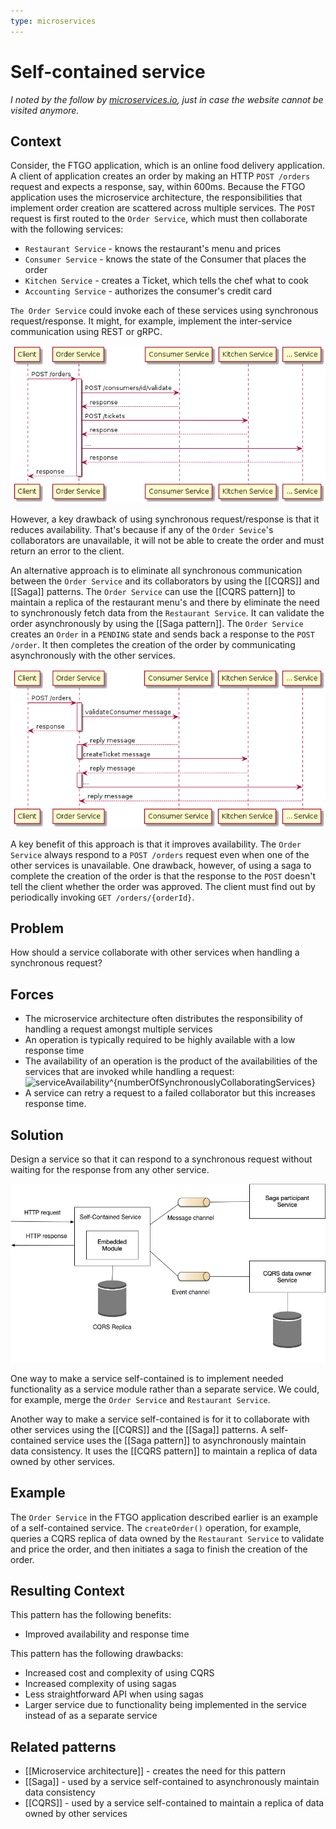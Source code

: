 ```yaml
---
type: microservices
---
```

# Self-contained service

*I noted by the follow by [microservices.io](https://microservices.io/patterns/decomposition/self-contained-service.html), just in case the website cannot be visited anymore.*

## Context

Consider, the FTGO application, which is an online food delivery application. A client of application creates an order by making an HTTP `POST /orders` request and expects a response, say, within 600ms. Because the FTGO application uses the microservice architecture, the responsibilities that implement order creation are scattered across multiple services. The `POST` request is first routed to the `Order Service`, which must then collaborate with the following services:
- `Restaurant Service` - knows the restaurant's menu and prices
- `Consumer Service` - knows the state of the Consumer that places the order
- `Kitchen Service` - creates a Ticket, which tells the chef what to cook
- `Accounting Service` - authorizes the consumer's credit card

`The Order Service` could invoke each of these services using synchronous request/response. It might, for example, implement the inter-service communication using REST or gRPC.

![](Order-Service-synchronous.png)

However, a key drawback of using synchronous request/response is that it reduces availability. That's because if any of the `Order Sevice`'s collaborators are unavailable, it will not be able to create the order and must return an error to the client.

An alternative approach is to eliminate all synchronous communication between the `Order Service` and its collaborators by using the [[CQRS]] and [[Saga]] patterns. The `Order Service` can use the [[CQRS pattern]] to maintain a replica of the restaurant menu's and there by eliminate the need to synchronously fetch data from the `Restaurant Service`. It can validate the order asynchronously by using the [[Saga pattern]]. The `Order Service` creates an `Order` in a `PENDING` state and sends back a response to the `POST /order`. It then completes the creation of the order by communicating asynchronously with the other services.

![](Order-Service-asynchronous.png)

A key benefit of this approach is that it improves availability. The `Order Service` always respond to a `POST /orders` request even when one of the other services is unavailable. One drawback, however, of using a saga to complete the creation of the order is that the response to the `POST` doesn't tell the client whether the order was approved. The client must find out by periodically invoking `GET /orders/{orderId}`.

## Problem

How should a service collaborate with other services when handling a synchronous request?

## Forces

- The microservice architecture often distributes the responsibility of handling a request amongst multiple services
- An operation is typically required to be highly available with a low response time
- The availability of an operation is the product of the availabilities of the services that are invoked while handling a request: ![serviceAvailability^{numberOfSynchronouslyCollaboratingServices}](https://render.githubusercontent.com/render/math?math=serviceAvailability^{numberOfSynchronouslyCollaboratingServices})
- A service can retry a request to a failed collaborator but this increases response time.

## Solution

Design a service so that it can respond to a synchronous request without waiting for the response from any other service.

![](SelfContainedService.png)

One way to make a service self-contained is to implement needed functionality as a service module rather than a separate service. We could, for example, merge the `Order Service` and `Restaurant Service`.

Another way to make a service self-contained is for it to collaborate with other services using the [[CQRS]] and the [[Saga]] patterns. A self-contained service uses the [[Saga pattern]] to asynchronously maintain data consistency. It uses the [[CQRS pattern]] to maintain a replica of data owned by other services.

## Example

The `Order Service` in the FTGO application described earlier is an example of a self-contained service. The `createOrder()` operation, for example, queries a CQRS replica of data owned by the `Restaurant Service` to validate and price the order, and then initiates a saga to finish the creation of the order.

## Resulting Context

This pattern has the following benefits:
- Improved availability and response time

This pattern has the following drawbacks:
- Increased cost and complexity of using CQRS
- Increased complexity of using sagas
- Less straightforward API when using sagas
- Larger service due to functionality being implemented in the service instead of as a separate service

## Related patterns

- [[Microservice architecture]] - creates the need for this pattern
- [[Saga]] - used by a service self-contained to asynchronously maintain data consistency
- [[CQRS]] - used by a service self-contained to maintain a replica of data owned by other services